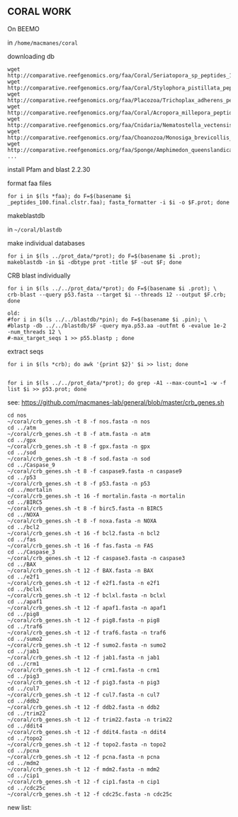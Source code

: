 **CORAL WORK**
--

On BEEMO

in `/home/macmanes/coral`

downloading db
    
    wget http://comparative.reefgenomics.org/faa/Coral/Seriatopora_sp_peptides_100.final.clstr.faa
    wget http://comparative.reefgenomics.org/faa/Coral/Stylophora_pistillata_peptides_100.final.clstr.faa
    wget http://comparative.reefgenomics.org/faa/Placozoa/Trichoplax_adherens_peptides_100.final.clstr.faa
    wget http://comparative.reefgenomics.org/faa/Coral/Acropora_millepora_peptides_100.final.clstr.faa
    wget http://comparative.reefgenomics.org/faa/Cnidaria/Nematostella_vectensis_peptides_100.final.clstr.faa
    wget http://comparative.reefgenomics.org/faa/Choanozoa/Monosiga_brevicollis_peptides_100.final.clstr.faa
    wget http://comparative.reefgenomics.org/faa/Sponge/Amphimedon_queenslandica_peptides_100.final.clstr.faa
	...


install Pfam and blast 2.2.30


format faa files

	for i in $(ls *faa); do F=$(basename $i _peptides_100.final.clstr.faa); fasta_formatter -i $i -o $F.prot; done

makeblastdb

in `~/coral/blastdb`
	
make individual databases

	for i in $(ls ../prot_data/*prot); do F=$(basename $i .prot); makeblastdb -in $i -dbtype prot -title $F -out $F; done
	


CRB blast individually

	
	for i in $(ls ../../prot_data/*prot); do F=$(basename $i .prot); \
	crb-blast --query p53.fasta --target $i --threads 12 --output $F.crb; done

	old:
	#for i in $(ls ../../blastdb/*pin); do F=$(basename $i .pin); \
	#blastp -db ../../blastdb/$F -query mya.p53.aa -outfmt 6 -evalue 1e-2 -num_threads 12 \
	#-max_target_seqs 1 >> p55.blastp ; done
	

extract seqs

	for i in $(ls *crb); do awk '{print $2}' $i >> list; done
	

	for i in $(ls ../../prot_data/*prot); do grep -A1 --max-count=1 -w -f list $i >> p53.prot; done	

see: https://github.com/macmanes-lab/general/blob/master/crb_genes.sh


	cd nos
	~/coral/crb_genes.sh -t 8 -f nos.fasta -n nos
	cd ../atm
	~/coral/crb_genes.sh -t 8 -f atm.fasta -n atm
	cd ../gpx
	~/coral/crb_genes.sh -t 8 -f gpx.fasta -n gpx
	cd ../sod
	~/coral/crb_genes.sh -t 8 -f sod.fasta -n sod
	cd ../Caspase_9
	~/coral/crb_genes.sh -t 8 -f caspase9.fasta -n caspase9
	cd ../p53
	~/coral/crb_genes.sh -t 8 -f p53.fasta -n p53
	cd ../mortalin
	~/coral/crb_genes.sh -t 16 -f mortalin.fasta -n mortalin
	cd ../BIRC5
	~/coral/crb_genes.sh -t 8 -f birc5.fasta -n BIRC5
	cd ../NOXA
	~/coral/crb_genes.sh -t 8 -f noxa.fasta -n NOXA
	cd ../bcl2
	~/coral/crb_genes.sh -t 16 -f bcl2.fasta -n bcl2
	cd ../fas
	~/coral/crb_genes.sh -t 16 -f fas.fasta -n FAS
	cd ../Caspase_3
	~/coral/crb_genes.sh -t 12 -f caspase3.fasta -n caspase3
	cd ../BAX
	~/coral/crb_genes.sh -t 12 -f BAX.fasta -n BAX
	cd ../e2f1
	~/coral/crb_genes.sh -t 12 -f e2f1.fasta -n e2f1
	cd ../bclxl
	~/coral/crb_genes.sh -t 12 -f bclxl.fasta -n bclxl
	cd ../apaf1
	~/coral/crb_genes.sh -t 12 -f apaf1.fasta -n apaf1
	cd ../pig8
	~/coral/crb_genes.sh -t 12 -f pig8.fasta -n pig8
	cd ../traf6
	~/coral/crb_genes.sh -t 12 -f traf6.fasta -n traf6
	cd ../sumo2
	~/coral/crb_genes.sh -t 12 -f sumo2.fasta -n sumo2
	cd ../jab1
	~/coral/crb_genes.sh -t 12 -f jab1.fasta -n jab1
	cd ../crm1
	~/coral/crb_genes.sh -t 12 -f crm1.fasta -n crm1
	cd ../pig3
	~/coral/crb_genes.sh -t 12 -f pig3.fasta -n pig3
	cd ../cul7
	~/coral/crb_genes.sh -t 12 -f cul7.fasta -n cul7
	cd ../ddb2
	~/coral/crb_genes.sh -t 12 -f ddb2.fasta -n ddb2
	cd ../trim22
	~/coral/crb_genes.sh -t 12 -f trim22.fasta -n trim22
	cd ../ddit4
	~/coral/crb_genes.sh -t 12 -f ddit4.fasta -n ddit4
	cd ../topo2
	~/coral/crb_genes.sh -t 12 -f topo2.fasta -n topo2
	cd ../pcna
	~/coral/crb_genes.sh -t 12 -f pcna.fasta -n pcna
	cd ../mdm2
	~/coral/crb_genes.sh -t 12 -f mdm2.fasta -n mdm2
	cd ../cip1
	~/coral/crb_genes.sh -t 12 -f cip1.fasta -n cip1
	cd ../cdc25c
	~/coral/crb_genes.sh -t 12 -f cdc25c.fasta -n cdc25c

new list:

	






































